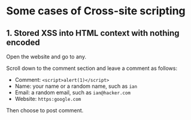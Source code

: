 # Some cases of Cross-site scripting

## 1. Stored XSS into HTML context with nothing encoded

Open the website and go to any. 

Scroll down to the comment section and leave a comment as follows:

- Comment: `<script>alert(1)</script>`
- Name: your name or a random name, such as `ian`
- Email: a random email, such as `ian@hacker.com`
- Website: `https:google.com`

Then choose to post comment.
